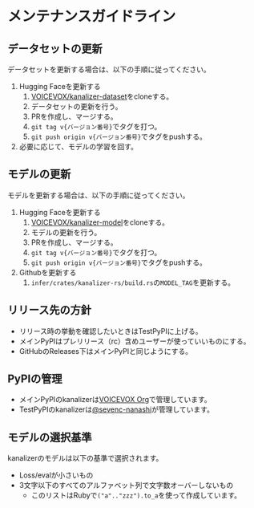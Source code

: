 # メンテナンスガイドライン

## データセットの更新

データセットを更新する場合は、以下の手順に従ってください。

1. Hugging Faceを更新する
   1. [VOICEVOX/kanalizer-dataset](https://huggingface.co/datasets/VOICEVOX/kanalizer-dataset)をcloneする。
   2. データセットの更新を行う。
   3. PRを作成し、マージする。
   4. `git tag v{バージョン番号}`でタグを打つ。
   5. `git push origin v{バージョン番号}`でタグをpushする。
2. 必要に応じて、モデルの学習を回す。

## モデルの更新

モデルを更新する場合は、以下の手順に従ってください。

1. Hugging Faceを更新する
   1. [VOICEVOX/kanalizer-model](https://huggingface.co/VOICEVOX/kanalizer-model)をcloneする。
   2. モデルの更新を行う。
   3. PRを作成し、マージする。
   4. `git tag v{バージョン番号}`でタグを打つ。
   5. `git push origin v{バージョン番号}`でタグをpushする。
2. Githubを更新する
   1. `infer/crates/kanalizer-rs/build.rs`の`MODEL_TAG`を更新する。

## リリース先の方針

- リリース時の挙動を確認したいときはTestPyPIに上げる。
- メインPyPIはプレリリース（rc）含めユーザーが使っていいものにする。
- GitHubのReleases下はメインPyPIと同じようにする。

## PyPIの管理

- メインPyPIのkanalizerは[VOICEVOX Org](https://pypi.org/org/VOICEVOX/)で管理しています。
- TestPyPIのkanalizerは[@sevenc-nanashi](https://test.pypi.org/user/sevenc-nanashi/)が管理しています。

## モデルの選択基準

kanalizerのモデルは以下の基準で選択されます。

- Loss/evalが小さいもの
- 3文字以下のすべてのアルファベット列で文字数オーバーしないもの
  - このリストはRubyで`("a".."zzz").to_a`を使って作成しています。
